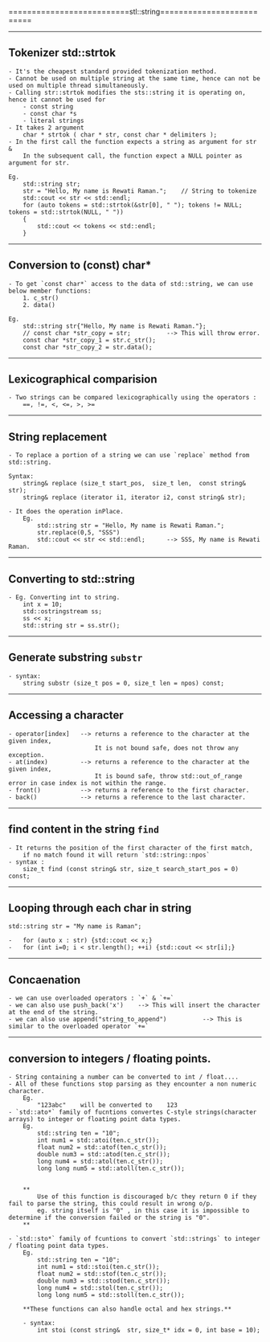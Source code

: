 ==========================stl::string==========================

---------
Tokenizer    std::strtok
---------
    - It's the cheapest standard provided tokenization method.
    - Cannot be used on multiple string at the same time, hence can not be used on multiple thread simultaneously.
    - Calling str::strtok modifies the sts::string it is operating on, hence it cannot be used for
        - const string
        - const char *s
        - literal strings
    - It takes 2 argument
        char * strtok ( char * str, const char * delimiters );
    - In the first call the function expects a string as argument for str & 
        In the subsequent call, the function expect a NULL pointer as argument for str.
    
    Eg.
        std::string str;
        str = "Hello, My name is Rewati Raman.";    // String to tokenize
        std::cout << str << std::endl;
        for (auto tokens = std::strtok(&str[0], " "); tokens != NULL; tokens = std::strtok(NULL, " ")) 
        {
            std::cout << tokens << std::endl;
        }

---------------------------
Conversion to (const) char*
---------------------------
    - To get `const char*` access to the data of std::string, we can use below member functions:
        1. c_str()
        2. data()

    Eg.
        std::string str{"Hello, My name is Rewati Raman."};
        // const char *str_copy = str;          --> This will throw error.
        const char *str_copy_1 = str.c_str();
        const char *str_copy_2 = str.data();


---------------------------
Lexicographical comparision
---------------------------
    - Two strings can be compared lexicographically using the operators :
        ==, !=, <, <=, >, >=


------------------
String replacement
------------------
    - To replace a portion of a string we can use `replace` method from std::string.

    Syntax:
        string& replace (size_t start_pos,  size_t len,  const string& str);
        string& replace (iterator i1, iterator i2, const string& str);

    - It does the operation inPlace.
        Eg.
            std::string str = "Hello, My name is Rewati Raman.";
            str.replace(0,5, "SSS")
            std::cout << str << std::endl;      --> SSS, My name is Rewati Raman.

-------------------------
Converting to std::string
-------------------------
    - Eg. Converting int to string.
        int x = 10;
        std::ostringstream ss;
        ss << x;
        std::string str = ss.str();

-----------------------------
Generate substring   `substr`
-----------------------------
    - syntax:
        string substr (size_t pos = 0, size_t len = npos) const;


---------------------
Accessing a character
---------------------
    - operator[index]   --> returns a reference to the character at the given index, 
                            It is not bound safe, does not throw any exception.
    - at(index)         --> returns a reference to the character at the given index,
                            It is bound safe, throw std::out_of_range error in case index is not within the range.
    - front()           --> returns a reference to the first character.
    - back()            --> returns a reference to the last character.


--------------------------
find content in the string      `find`
--------------------------
    - It returns the position of the first character of the first match,
        if no match found it will return `std::string::npos`
    - syntax :
        size_t find (const string& str, size_t search_start_pos = 0) const;

-----------------------------------
Looping through each char in string
-----------------------------------
    std::string str = "My name is Raman";
    
    -   for (auto x : str) {std::cout << x;}
    -   for (int i=0; i < str.length(); ++i) {std::cout << str[i];}

------------
Concaenation
------------
    - we can use overloaded operators : `+` & `+=`
    - we can also use push_back('x')    --> This will insert the character at the end of the string.
    - we can also use append("string_to_append")          --> This is similar to the overloaded operator `+=`

-----------------------------------------
conversion to integers / floating points.
-----------------------------------------
    - String containing a number can be converted to int / float....
    - All of these functions stop parsing as they encounter a non numeric character.
        Eg.
            "123abc"    will be converted to    123
    - `std::ato*` family of fucntions convertes C-style strings(character arrays) to integer or floating point data types.
        Eg.
            std::string ten = "10";
            int num1 = std::atoi(ten.c_str());
            float num2 = std::atof(ten.c_str());
            double num3 = std::atod(ten.c_str());
            long num4 = std::atol(ten.c_str());
            long long num5 = std::atoll(ten.c_str());


        **
            Use of this function is discouraged b/c they return 0 if they fail to parse the string, this could result in wrong o/p. 
            eg. string itself is "0" , in this case it is impossible to determine if the conversion failed or the string is "0".
        **

    - `std::sto*` family of fcuntions to convert `std::strings` to integer / floating point data types.
        Eg.
            std::string ten = "10";
            int num1 = std::stoi(ten.c_str());
            float num2 = std::stof(ten.c_str());
            double num3 = std::stod(ten.c_str());
            long num4 = std::stol(ten.c_str());
            long long num5 = std::stoll(ten.c_str());
        
        **These functions can also handle octal and hex strings.**
        
        - syntax: 
            int stoi (const string&  str, size_t* idx = 0, int base = 10);